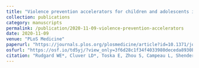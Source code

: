 ```yaml
---
title: "Violence prevention accelerators for children and adolescents in South Africa: a path analysis using two pooled cohorts"
collection: publications
category: manuscripts
permalink: /publication/2020-11-09-violence-prevention-accelerators
date: 2020-11-09
venue: "PLoS Medicine"
paperurl: "https://journals.plos.org/plosmedicine/article?id=10.1371/journal.pmed.1003383"
osfurl: "https://osf.io/td5yj/?view_only=3f6d28c1f34f4033980deceda8930b8d"
citation: "Rudgard WE*, Cluver LD*, Toska E, Zhou S, Campeau L, Shenderovich Y, Orkin M, Desmond C, Butchart A, Taylor H, Meinck F, Sherr L (2020) Violence prevention accelerators for children and adolescents in South Africa: a path analysis using two pooled cohorts. PLoS Medicine."
---
```


